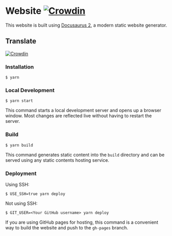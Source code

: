 # Website [![Crowdin](https://badges.crowdin.net/e/080ae39bc5b01406757bdfb898ec5f39/localized.svg)](https://atrophaneura.crowdin.com/gradience)

This website is built using [Docusaurus 2](https://docusaurus.io/), a modern static website generator.

## Translate 

[![Crowdin](https://badges.crowdin.net/e/080ae39bc5b01406757bdfb898ec5f39/localized.svg)](https://atrophaneura.crowdin.com/gradience)

### Installation

```
$ yarn
```

### Local Development

```
$ yarn start
```

This command starts a local development server and opens up a browser window. Most changes are reflected live without having to restart the server.

### Build

```
$ yarn build
```

This command generates static content into the `build` directory and can be served using any static contents hosting service.

### Deployment

Using SSH:

```
$ USE_SSH=true yarn deploy
```

Not using SSH:

```
$ GIT_USER=<Your GitHub username> yarn deploy
```

If you are using GitHub pages for hosting, this command is a convenient way to build the website and push to the `gh-pages` branch.
